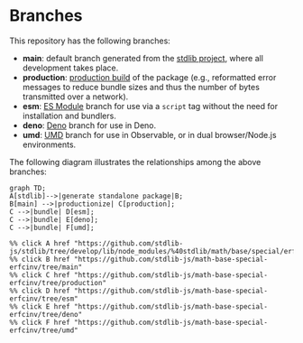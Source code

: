 <!--

@license Apache-2.0

Copyright (c) 2022 The Stdlib Authors.

Licensed under the Apache License, Version 2.0 (the "License");
you may not use this file except in compliance with the License.
You may obtain a copy of the License at

    http://www.apache.org/licenses/LICENSE-2.0

Unless required by applicable law or agreed to in writing, software
distributed under the License is distributed on an "AS IS" BASIS,
WITHOUT WARRANTIES OR CONDITIONS OF ANY KIND, either express or implied.
See the License for the specific language governing permissions and
limitations under the License.

-->

# Branches

This repository has the following branches:

-   **main**: default branch generated from the [stdlib project][stdlib-url], where all development takes place.
-   **production**: [production build][production-url] of the package (e.g., reformatted error messages to reduce bundle sizes and thus the number of bytes transmitted over a network).
-   **esm**: [ES Module][esm-url] branch for use via a `script` tag without the need for installation and bundlers.
-   **deno**: [Deno][deno-url] branch for use in Deno.
-   **umd**: [UMD][umd-url] branch for use in Observable, or in dual browser/Node.js environments.

The following diagram illustrates the relationships among the above branches:

```mermaid
graph TD;
A[stdlib]-->|generate standalone package|B;
B[main] -->|productionize| C[production];
C -->|bundle| D[esm];
C -->|bundle| E[deno];
C -->|bundle| F[umd];

%% click A href "https://github.com/stdlib-js/stdlib/tree/develop/lib/node_modules/%40stdlib/math/base/special/erfcinv"
%% click B href "https://github.com/stdlib-js/math-base-special-erfcinv/tree/main"
%% click C href "https://github.com/stdlib-js/math-base-special-erfcinv/tree/production"
%% click D href "https://github.com/stdlib-js/math-base-special-erfcinv/tree/esm"
%% click E href "https://github.com/stdlib-js/math-base-special-erfcinv/tree/deno"
%% click F href "https://github.com/stdlib-js/math-base-special-erfcinv/tree/umd"
```

[stdlib-url]: https://github.com/stdlib-js/stdlib/tree/develop/lib/node_modules/%40stdlib/math/base/special/erfcinv
[production-url]: https://github.com/stdlib-js/math-base-special-erfcinv/tree/production
[deno-url]: https://github.com/stdlib-js/math-base-special-erfcinv/tree/deno
[umd-url]: https://github.com/stdlib-js/math-base-special-erfcinv/tree/umd
[esm-url]: https://github.com/stdlib-js/math-base-special-erfcinv/tree/esm